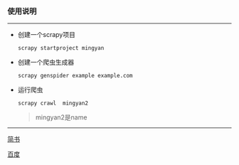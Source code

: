 ### 使用说明

***

* 创建一个scrapy项目

    ``` scrapy startproject mingyan ```

* 创建一个爬虫生成器

    ```scrapy genspider example example.com```

* 运行爬虫

    ```scrapy crawl  mingyan2```
    > mingyan2是name

---

[简书](http://jianshu.com)

[百度](http://baidu.com)
